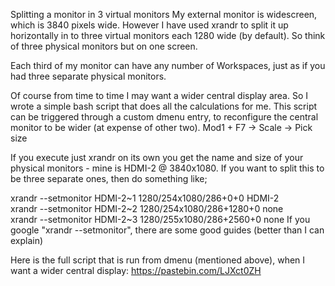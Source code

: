 Splitting a monitor in 3 virtual monitors
My external monitor is widescreen, which is 3840 pixels wide. However I have used xrandr to split it up horizontally in to three virtual monitors each 1280 wide (by default). So think of three physical monitors but on one screen.

Each third of my monitor can have any number of Workspaces, just as if you had three separate physical monitors.

Of course from time to time I may want a wider central display area. So I wrote a simple bash script that does all the calculations for me. This script can be triggered through a custom dmenu entry, to reconfigure the central monitor to be wider (at expense of other two). Mod1 + F7 -> Scale -> Pick size

If you execute just xrandr on its own you get the name and size of your physical monitors - mine is HDMI-2 @ 3840x1080. If you want to split this to be three separate ones, then do something like;

xrandr --setmonitor HDMI-2\~1 1280/254x1080/286+0+0 HDMI-2  
xrandr --setmonitor HDMI-2\~2 1280/254x1080/286+1280+0 none  
xrandr --setmonitor HDMI-2\~3 1280/255x1080/286+2560+0 none
If you google "xrandr --setmonitor", there are some good guides (better than I can explain)

Here is the full script that is run from dmenu (mentioned above), when I want a wider central display: https://pastebin.com/LJXct0ZH
